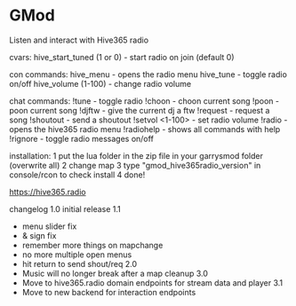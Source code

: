 GMod
====

Listen and interact with Hive365 radio 

cvars: 
hive_start_tuned (1 or 0) - start radio on join (default 0) 

con commands: 
hive_menu - opens the radio menu 
hive_tune - toggle radio on/off 
hive_volume (1-100) - change radio volume 

chat commands: 
!tune - toggle radio 
!choon - choon current song 
!poon - poon current song 
!djftw - give the current dj a ftw 
!request <request> - request a song 
!shoutout <shoutout> - send a shoutout 
!setvol <1-100> - set radio volume 
!radio - opens the hive365 radio menu 
!radiohelp - shows all commands with help 
!rignore - toggle radio messages on/off

installation:
1 put the lua folder in the zip file in your garrysmod folder (overwrite all)
2 change map
3 type "gmod_hive365radio_version" in console/rcon to check install
4 done!

https://hive365.radio

changelog
1.0 initial release
1.1
 - menu slider fix
 - & sign fix
 - remember more things on mapchange
 - no more multiple open menus
 - hit return to send shout/req
2.0
 - Music will no longer break after a map cleanup
3.0
 - Move to hive365.radio domain endpoints for stream data and player
3.1
 - Move to new backend for interaction endpoints
